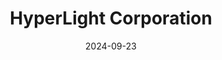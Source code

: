 ---  
layout: startup_page  
title: "HyperLight Corporation"  
id: "hyperlightcorp.com"  
permalink: "/hyperlightcorporationhyperlightcorp.com09232024/"  
website: "https://hyperlightcorp.com/"  
funding_round: "Series B"  
funding_amount: "$37M"  
investors: "Summit Partners, Xora Innovation, Foothill Ventures"  
about: "HyperLight Corporation designs, manufactures, and markets photonic integrated circuits (PICs) based on its proprietary thin film lithium niobate (TFLN) platform. These PICs deliver unmatched bandwidth and energy efficiency, addressing the needs of AI/data center infrastructure, telecommunications, and high-performance computing. The company focuses on providing high-performance solutions with a competitive total cost of ownership."  
markets: "Photonics, Optical Communications, Data Center Infrastructure, Telecommunications, High-Performance Computing, Electronics, Internet, Semiconductor, Software"  
hq: "Cambridge, Massachusetts, United States"  
founded_year: "2018"  
linkedin: "https://www.linkedin.com/company/hyperlight-corporation"  
twitter: "https://twitter.com/HyperLight_LN"  
instagram: ""  
facebook: ""  
crunchbase: "https://www.crunchbase.com/organization/hyperlight"  
pitchbook: "https://pitchbook.com/profiles/company/265597-57"  

date_display: "23-Sep-2024"  
date: "2024-09-23"

# SEO Optimization  
meta_title: "HyperLight Corporation - Series B Funding ($37M)"  
meta_description: "HyperLight Corporation, HyperLight Corporation designs, manufactures, and markets photonic integrated circuits (PICs) based on its proprietary thin film lithium niobate (TFLN..."  
meta_keywords: "HyperLight Corporation, Photonics, Optical Communications, Data Center Infrastructure, Telecommunications, High-Performance Computing, Electronics, Internet, Semiconductor, Software, Series B funding"  
canonical_url: "https://startup.projectstartups.com/hyperlightcorporationhyperlightcorp.com09232024/"  
---